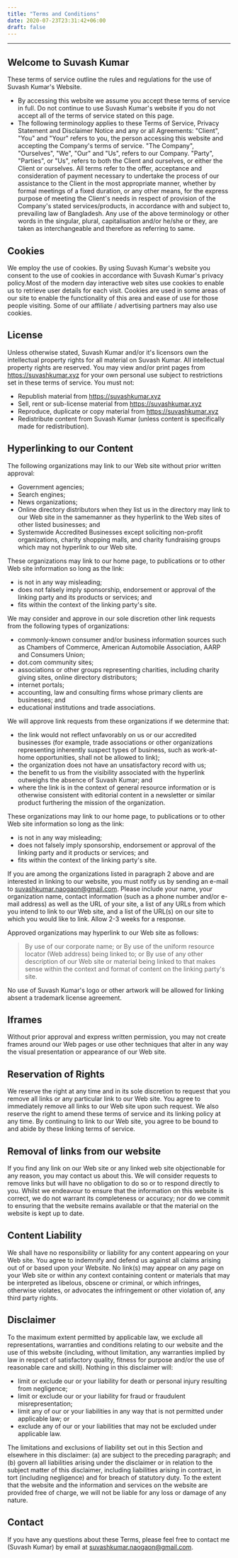 ```yaml
---
title: "Terms and Conditions"
date: 2020-07-23T23:31:42+06:00
draft: false
---
```


---------
## Welcome to Suvash Kumar
These terms of service outline the rules and regulations for the use of Suvash Kumar's Website.
	
* By accessing this website we assume you accept these terms of service in full. Do not continue to use Suvash Kumar's website if you do not accept all of the terms of service stated on this page.
* The following terminology applies to these Terms of Service, Privacy Statement and Disclaimer Notice and any or all Agreements: "Client", "You" and "Your" refers to you, the person accessing this website and accepting the Company's terms of service. "The Company", "Ourselves", "We", "Our" and "Us", refers to our Company. "Party", "Parties", or "Us", refers to both the Client and ourselves, or either the Client or ourselves. All terms refer to the offer, acceptance and consideration of payment necessary to undertake the process of our assistance to the Client in the most appropriate manner, whether by formal meetings of a fixed duration, or any other means, for the express purpose of meeting the Client's needs in respect of provision of the Company's stated services/products, in accordance with and subject to, prevailing law of Bangladesh. Any use of the above terminology or other words in the singular, plural, capitalisation and/or he/she or they, are taken as interchangeable and therefore as referring to same.

## Cookies
We employ the use of cookies. By using Suvash Kumar's website you consent to the use of cookies in accordance with Suvash Kumar's privacy policy.Most of the modern day interactive web sites use cookies to enable us to retrieve user details for each visit. Cookies are used in some areas of our site to enable the functionality of this area and ease of use for those people visiting. Some of our  affiliate / advertising partners may also use cookies.

## License
Unless otherwise stated, Suvash Kumar and/or it's licensors own the intellectual property rights for all material on Suvash Kumar. All intellectual property rights are reserved. You may view and/or print pages from https://suvashkumar.xyz for your own personal use subject to restrictions set in these terms of service.
You must not:
* Republish material from https://suvashkumar.xyz
* Sell, rent or sub-license material from https://suvashkumar.xyz
* Reproduce, duplicate or copy material from https://suvashkumar.xyz
* Redistribute content from Suvash Kumar (unless content is specifically made for redistribution).

## Hyperlinking to our Content
The following organizations may link to our Web site without prior written approval:
* Government agencies;
* Search engines;
* News organizations;
* Online directory distributors when they list us in the directory may link to our Web site in the samemanner as they hyperlink to the Web sites of other listed businesses;
    and
* Systemwide Accredited Businesses except soliciting non-profit organizations, charity shopping malls, and charity fundraising groups which may not hyperlink to our Web site.
			
These organizations may link to our home page, to publications or to other Web site information so long as the link:
* is not in any way misleading;
* does not falsely imply sponsorship, endorsement or approval of the linking party and its products or services;
    and 
* fits within the context of the linking party's site.
		
We may consider and approve in our sole discretion other link requests from the following types of organizations:
* commonly-known consumer and/or business information sources such as Chambers of Commerce, American Automobile Association, AARP and Consumers Union;
* dot.com community sites;
* associations or other groups representing charities, including charity giving sites, online directory distributors;
* internet portals;
* accounting, law and consulting firms whose primary clients are businesses;
    and
* educational institutions and trade associations.
			
		
We will approve link requests from these organizations if we determine that: 
* the link would not reflect unfavorably on us or our accredited businesses (for example, trade associations or other organizations representing inherently suspect types of business, such as work-at-home opportunities, shall not be allowed to link);
* the organization does not have an unsatisfactory record with us;
* the benefit to us from the visibility associated with the hyperlink outweighs the absence of Suvash Kumar;
    and
* where the link is in the context of general resource information or is otherwise consistent with editorial content in a newsletter or similar product furthering the mission of the organization.

These organizations may link to our home page, to publications or to other Web site information so long as the link:
* is not in any way misleading;
* does not falsely imply sponsorship, endorsement or approval of the linking party and it products or services;
    and
*  fits within the context of the linking party's site.

If you are among the organizations listed in paragraph 2 above and are interested in linking to our website, you must notify us by sending an e-mail to suvashkumar.naogaon@gmail.com. Please include your name, your organization name, contact information (such as a phone number and/or e-mail address) as well as the URL of your site, a list of any URLs from which you intend to link to our Web site, and a list of the URL(s) on our site to which you would like to link. Allow 2-3 weeks for a response.

Approved organizations may hyperlink to our Web site as follows:
>By use of our corporate name; or By use of the uniform resource locator (Web address) being linked to; or By use of any other description of our Web site or material being linked to that makes sense within the context and format of content on the linking party's site.
	
No use of Suvash Kumar's logo or other artwork will be allowed for linking absent a trademark license agreement.

## Iframes
Without prior approval and express written permission, you may not create frames around our Web pages or use other techniques that alter in any way the visual presentation or appearance of our Web site.

## Reservation of Rights
We reserve the right at any time and in its sole discretion to request that you remove all links or any particular link to our Web site. You agree to immediately remove all links to our Web site upon such request. We also reserve the right to amend these terms of service and its linking policy at any time. By continuing to link to our Web site, you agree to be bound to and abide by these linking terms of service.

## Removal of links from our website
If you find any link on our Web site or any linked web site objectionable for any reason, you may contact us about this. We will consider requests to remove links but will have no obligation to do so or to respond directly to you. Whilst we endeavour to ensure that the information on this website is correct, we do not warrant its completeness or accuracy; nor do we commit to ensuring that the website remains available or that the material on the website is kept up to date.

## Content Liability
We shall have no responsibility or liability for any content appearing on your Web site. You agree to indemnify and defend us against all claims arising out of or based upon your Website. No link(s) may appear on any page on your Web site or within any context containing content or materials that may be interpreted as libelous, obscene or criminal, or which infringes, otherwise violates, or advocates the infringement or other violation of, any third party rights.

## Disclaimer
To the maximum extent permitted by applicable law, we exclude all representations, warranties and conditions relating to our website and the use of this website (including, without limitation, any warranties implied by law in respect of satisfactory quality, fitness for purpose and/or the use of reasonable care and skill). Nothing in this disclaimer will:
	
* limit or exclude our or your liability for death or personal injury resulting from negligence;
* limit or exclude our or your liability for fraud or fraudulent misrepresentation;
* limit any of our or your liabilities in any way that is not permitted under applicable law; or
* exclude any of our or your liabilities that may not be excluded under applicable law.
	
The limitations and exclusions of liability set out in this Section and elsewhere in this disclaimer: (a) are subject to the preceding paragraph; and (b) govern all liabilities arising under the disclaimer or in relation to the subject matter of this disclaimer, including liabilities arising in contract, in tort (including negligence) and for breach of statutory duty. To the extent that the website and the information and services on the website are provided free of charge, we will not be liable for any loss or damage of any nature.

## Contact
If you have any questions about these Terms, please feel free to contact me (Suvash Kumar) by email at suvashkumar.naogaon@gmail.com. 